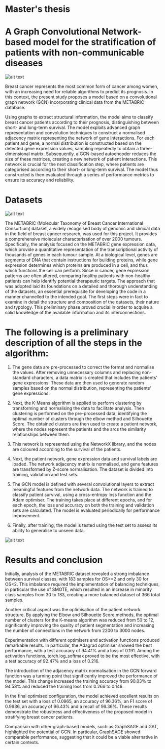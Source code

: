 # Master's thesis

# A Graph Convolutional Network-based model for the stratification of patients with non-communicable diseases

![alt text](https://github.com/francescogra/MasterThesisExam/blob/main/slide3.jpg "GCN")

Breast cancer represents the most common form of cancer among women, with an increasing need for reliable algorithms to predict its prognosis. 
In this context, the present study proposes a model based on a convolutional graph network (GCN) incorporating clinical data from the METABRIC database.

Using graphs to extract structural information, the model aims to classify breast cancer patients according to their prognosis, distinguishing between short- and long-term survival.
The model exploits advanced graph representation and convolution techniques to construct a normalised adjacency matrix representing the network of gene interactions. For each patient and gene, a normal distribution is constructed based on the detected gene expression values, sampling repeatedly to obtain a three-dimensional matrix. Subsequently, a GCN-based autoencoder reduces the size of these matrices, creating a new network of patient interactions.
This network is crucial for the next classification step, where patients are categorised according to their short- or long-term survival. The model thus constructed is then evaluated through a series of performance metrics to ensure its accuracy and reliability.

# Datasets

![alt text](https://github.com/francescogra/MasterThesisExam/blob/main/slide1.png "Dataset")

The METABRIC (Molecular Taxonomy of Breast Cancer International Consortium) dataset, a widely recognised body of genomic and clinical data in the field of breast cancer research, was used for this project. It provides a comprehensive molecular characterisation of over 2000 tumours.
Specifically, the analysis focused on the METABRIC gene expression data, which provide a quantitative representation of the transcriptional activity of thousands of genes in each tumour sample.
At a biological level, genes are segments of DNA that contain instructions for building proteins, while gene expression determines which proteins are produced in a cell, and thus which functions the cell can perform.
Since in cancer, gene expression patterns are often altered, comparing healthy patients with non-healthy patients can help identify potential therapeutic targets.
The approach that was adopted laid its foundations on a detailed and thorough understanding of the datasets, an essential prerequisite for developing the code in a manner channelled to the intended goal. The first steps were in fact to examine in detail the structure and composition of the datasets, their nature and typology.
This preliminary phase proved crucial in order to acquire a solid knowledge of the available information and its interconnections.


# The following is a preliminary description of all the steps in the algorithm:

1. The gene data are pre-processed to correct the format and normalise the values. After removing unnecessary columns and replacing non-standard characters, a data matrix is created that includes the patients' gene expressions. These data are then used to generate random samples based on the normal distribution, representing the patients' gene expressions.

2. Next, the K-Means algorithm is applied to perform clustering by transforming and normalising the data to facilitate analysis. Then clustering is performed on the pre-processed data, identifying the optimal number of clusters through the elbow method and Silhouette Score. The obtained clusters are then used to create a patient network, where the nodes represent the patients and the arcs the similarity relationships between them.

3. This network is represented using the NetworkX library, and the nodes are coloured according to the survival of the patients.

4. Next, the patient network, gene expression data and survival labels are loaded. The network adjacency matrix is normalised, and gene features are transformed by Z-score normalisation. The dataset is divided into training, validation and test sets.

5. The GCN model is defined with several convolutional layers to extract meaningful features from the network data. The network is trained to classify patient survival, using a cross-entropy loss function and the Adam optimiser. The training takes place at different epochs, and for each epoch, the loss and accuracy on both the training and validation sets are calculated. The model is evaluated periodically for performance improvement.

6. Finally, after training, the model is tested using the test set to assess its ability to generalise to unseen data.


![alt text](https://github.com/francescogra/MasterThesisExam/blob/main/slide2.png "patients Network")


# Results and conclusion


Initially, analysis of the METABRIC dataset revealed a strong imbalance between survival classes, with 183 samples for OS>=2 and only 30 for OS<2. This imbalance required the implementation of balancing techniques, in particular the use of SMOTE, which resulted in an increase in minority class samples from 30 to 183, creating a more balanced dataset of 366 total samples.

Another critical aspect was the optimisation of the patient network structure. By applying the Elbow and Silhouette Score methods, the optimal number of clusters for the K-means algorithm was reduced from 50 to 12, significantly improving the quality of patient segmentation and increasing the number of connections in the network from 2200 to 3000 nodes.

Experimentation with different optimisers and activation functions produced remarkable results. In particular, the Adagrad optimiser showed the best performance, with a test accuracy of 94.41% and a loss of 0.191. Among the activation functions, torch.log_softmax proved to be the most effective, with a test accuracy of 92.47% and a loss of 0.216.

The introduction of the adjacency matrix normalisation in the GCN forward function was a turning point that significantly improved the performance of the model. This change increased the training accuracy from 90.03% to 94.58% and reduced the training loss from 0.266 to 0.149.

In the final optimised configuration, the model achieved excellent results on the test set with a loss of 0.0965, an accuracy of 96.36%, an F1 score of 0.9636, an accuracy of 96.43% and a recall of 96.36%. These results demonstrate the robustness and effectiveness of the proposed model in stratifying breast cancer patients.

Comparison with other graph-based models, such as GraphSAGE and GAT, highlighted the potential of GCN. In particular, GraphSAGE showed comparable performance, suggesting that it could be a viable alternative in certain contexts.
